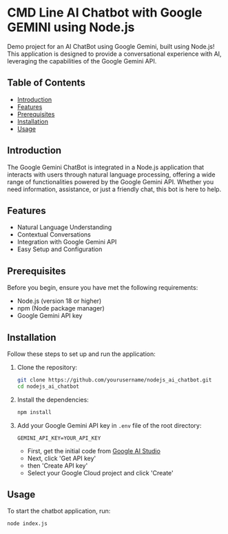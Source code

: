 # CMD Line AI Chatbot with Google GEMINI using Node.js

Demo project for an AI ChatBot using Google Gemini, built using Node.js! This application is designed to provide a conversational experience with AI, leveraging the capabilities of the Google Gemini API.

## Table of Contents

- [Introduction](#introduction)
- [Features](#features)
- [Prerequisites](#prerequisites)
- [Installation](#installation)
- [Usage](#usage)

## Introduction

The Google Gemini ChatBot is integrated in a Node.js application that interacts with users through natural language processing, offering a wide range of functionalities powered by the Google Gemini API. Whether you need information, assistance, or just a friendly chat, this bot is here to help.

## Features

- Natural Language Understanding
- Contextual Conversations
- Integration with Google Gemini API
- Easy Setup and Configuration

## Prerequisites

Before you begin, ensure you have met the following requirements:

- Node.js (version 18 or higher)
- npm (Node package manager)
- Google Gemini API key

## Installation

Follow these steps to set up and run the application:

1. Clone the repository:

   ```bash
   git clone https://github.com/yourusername/nodejs_ai_chatbot.git
   cd nodejs_ai_chatbot
   ```

2. Install the dependencies:

   ```bash
   npm install
   ```

3. Add your Google Gemini API key in `.env` file of the root directory:

   ```env
   GEMINI_API_KEY=YOUR_API_KEY
   ```

   - First, get the initial code from [Google AI Studio](https://aistudio.google.com/app/prompts/new_chat)
   - Next, click 'Get API key'
   - then 'Create API key'
   - Select your Google Cloud project and click 'Create'

## Usage

To start the chatbot application, run:

```bash
node index.js
```
